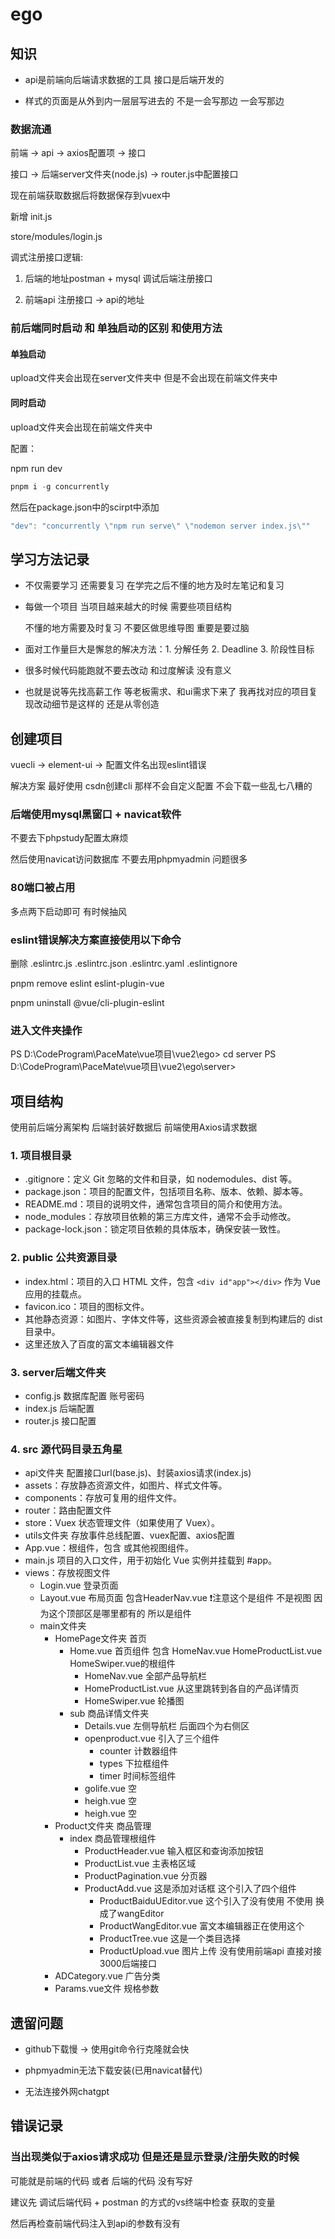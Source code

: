 # ego

## 知识
-   api是前端向后端请求数据的工具 接口是后端开发的

-   样式的页面是从外到内一层层写进去的 不是一会写那边 一会写那边

### 数据流通
前端 -> api -> axios配置项 -> 接口

接口 -> 后端server文件夹(node.js) -> router.js中配置接口

现在前端获取数据后将数据保存到vuex中

新增 init.js

store/modules/login.js

调式注册接口逻辑: 
1. 后端的地址postman + mysql 调试后端注册接口 

2. 前端api 注册接口 -> api的地址

### 前后端同时启动 和 单独启动的区别 和使用方法
#### 单独启动
upload文件夹会出现在server文件夹中 但是不会出现在前端文件夹中

#### 同时启动
upload文件夹会出现在前端文件夹中

配置：

npm run dev
```js
pnpm i -g concurrently
```

然后在package.json中的scirpt中添加
```js
"dev": "concurrently \"npm run serve\" \"nodemon server index.js\""
```




## 学习方法记录
-   不仅需要学习 还需要复习 在学完之后不懂的地方及时左笔记和复习

-   每做一个项目 当项目越来越大的时候 需要些项目结构 

    不懂的地方需要及时复习 不要区做思维导图 重要是要过脑

-   面对工作量巨大是懈怠的解决方法：1. 分解任务 2. Deadline 3. 阶段性目标

-   很多时候代码能跑就不要去改动 和过度解读 没有意义

-   也就是说等先找高薪工作 等老板需求、和ui需求下来了 
    我再找对应的项目复现改动细节是这样的 还是从零创造

## 创建项目
vuecli -> element-ui -> 配置文件名出现eslint错误 

解决方案 最好使用 csdn创建cli 那样不会自定义配置 不会下载一些乱七八糟的

### 后端使用mysql黑窗口 + navicat软件
不要去下phpstudy配置太麻烦

然后使用navicat访问数据库 不要去用phpmyadmin 问题很多
### 80端口被占用
多点两下启动即可 有时候抽风

### eslint错误解决方案直接使用以下命令
删除
.eslintrc.js
.eslintrc.json
.eslintrc.yaml
.eslintignore

pnpm remove eslint eslint-plugin-vue  

pnpm uninstall @vue/cli-plugin-eslint

### 进入文件夹操作
PS D:\CodeProgram\PaceMate\vue项目\vue2\ego> cd server
PS D:\CodeProgram\PaceMate\vue项目\vue2\ego\server> 

## 项目结构
使用前后端分离架构 后端封装好数据后 前端使用Axios请求数据

### 1. 项目根目录
-   .gitignore：定义 Git 忽略的文件和目录，如 nodemodules、dist 等。
-   package.json：项目的配置文件，包括项目名称、版本、依赖、脚本等。
-   README.md：项目的说明文件，通常包含项目的简介和使用方法。
-   node_modules：存放项目依赖的第三方库文件，通常不会手动修改。
-   package-lock.json：锁定项目依赖的具体版本，确保安装一致性。

### 2. public 公共资源目录
-   index.html：项目的入口 HTML 文件，包含 `<div id"app"></div>` 作为 Vue 应用的挂载点。
-   favicon.ico：项目的图标文件。
-   其他静态资源：如图片、字体文件等，这些资源会被直接复制到构建后的 dist 目录中。
-   这里还放入了百度的富文本编辑器文件

### 3. server后端文件夹
-   config.js 数据库配置 账号密码
-   index.js 后端配置
-   router.js 接口配置

### 4. src 源代码目录五角星
-   api文件夹 配置接口url(base.js)、封装axios请求(index.js)
-   assets：存放静态资源文件，如图片、样式文件等。
-   components：存放可复用的组件文件。
-   router：路由配置文件
-   store：Vuex 状态管理文件（如果使用了 Vuex）。
-   utils文件夹 存放事件总线配置、vuex配置、axios配置
-   App.vue：根组件，包含 <router-view> 或其他视图组件。
-   main.js 项目的入口文件，用于初始化 Vue 实例并挂载到 #app。
-   views：存放视图文件
    -   Login.vue 登录页面
    -   Layout.vue 布局页面 包含HeaderNav.vue ❗注意这个是组件 不是视图
        因为这个顶部区是哪里都有的 所以是组件
    -   main文件夹
        -   HomePage文件夹 首页
            -   Home.vue 首页组件 包含 HomeNav.vue 
                HomeProductList.vue HomeSwiper.vue的根组件
                -   HomeNav.vue 全部产品导航栏
                -   HomeProductList.vue 从这里跳转到各自的产品详情页
                -   HomeSwiper.vue 轮播图
            -   sub 商品详情文件夹
                -   Details.vue 左侧导航栏 后面四个为右侧区
                -   openproduct.vue 引入了三个组件
                    -   counter 计数器组件
                    -   types 下拉框组件
                    -   timer 时间标签组件
                -   golife.vue 空
                -   heigh.vue 空
                -   heigh.vue 空
        -   Product文件夹 商品管理
            -   index 商品管理根组件
                -   ProductHeader.vue 输入框区和查询添加按钮
                -   ProductList.vue 主表格区域
                -   ProductPagination.vue 分页器
                -   ProductAdd.vue 这是添加对话框  这个引入了四个组件
                    -   ProductBaiduUEditor.vue 这个引入了没有使用 
                        不使用 换成了wangEditor
                    -   ProductWangEditor.vue 富文本编辑器正在使用这个
                    -   ProductTree.vue 这是一个类目选择
                    -   ProductUpload.vue 图片上传 没有使用前端api 
                        直接对接3000后端接口
        -   ADCategory.vue 广告分类
        -   Params.vue文件 规格参数








## 遗留问题
-   github下载慢 -> 使用git命令行克隆就会快

-   phpmyadmin无法下载安装(已用navicat替代)

-   无法连接外网chatgpt

## 错误记录 
### 当出现类似于axios请求成功 但是还是显示登录/注册失败的时候
可能就是前端的代码 或者 后端的代码 没有写好

建议先 调试后端代码 + postman 的方式的vs终端中检查 获取的变量

然后再检查前端代码注入到api的参数有没有







